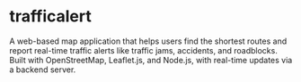 # trafficalert
A web-based map application that helps users find the shortest routes and report real-time traffic alerts like traffic jams, accidents, and roadblocks. Built with OpenStreetMap, Leaflet.js, and Node.js, with real-time updates via a backend server.
